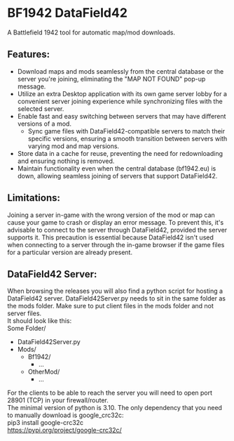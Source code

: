 # BF1942 DataField42
A Battlefield 1942 tool for automatic map/mod downloads.
## Features:
- Download maps and mods seamlessly from the central database or the server you're joining, eliminating the "MAP NOT FOUND" pop-up message.
- Utilize an extra Desktop application with its own game server lobby for a convenient server joining experience while synchronizing files with the selected server.
- Enable fast and easy switching between servers that may have different versions of a mod.
  - Sync game files with DataField42-compatible servers to match their specific versions, ensuring a smooth transition between servers with varying mod and map versions.
- Store data in a cache for reuse, preventing the need for redownloading and ensuring nothing is removed.
- Maintain functionality even when the central database (bf1942.eu) is down, allowing seamless joining of servers that support DataField42.
## Limitations:
Joining a server in-game with the wrong version of the mod or map can cause your game to crash or display an error message. To prevent this, it's advisable to connect to the server through DataField42, provided the server supports it. This precaution is essential because DataField42 isn't used when connecting to a server through the in-game browser if the game files for a particular version are already present.
## DataField42 Server:
When browsing the releases you will also find a python script for hosting a DataField42 server. DataField42Server.py needs to sit in the same folder as the mods folder. Make sure to put client files in the mods folder and not server files.\
It should look like this:\
Some Folder/
- DataField42Server.py
- Mods/
  - Bf1942/
    - ...
  - OtherMod/
    - ...

For the clients to be able to reach the server you will need to open port 28901 (TCP) in your firewall/router.\
The minimal version of python is 3.10. The only dependency that you need to manually download is google_crc32c:\
pip3 install google-crc32c\
https://pypi.org/project/google-crc32c/